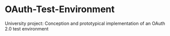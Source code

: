 # OAuth-Test-Environment
University project: Conception and prototypical implementation of an OAuth 2.0 test environment
